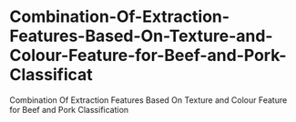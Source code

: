 # Combination-Of-Extraction-Features-Based-On-Texture-and-Colour-Feature-for-Beef-and-Pork-Classificat
Combination Of Extraction Features Based On Texture and Colour Feature for Beef and Pork Classification
